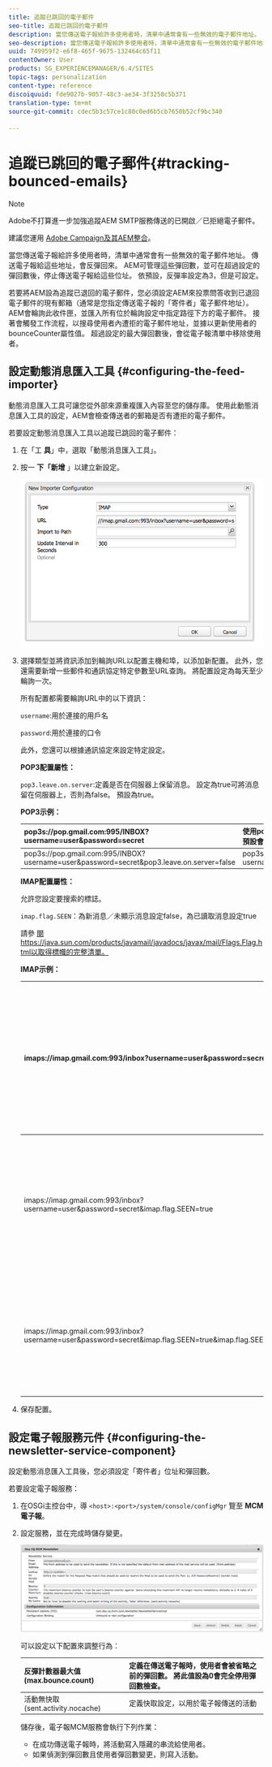```yaml
---
title: 追蹤已跳回的電子郵件
seo-title: 追蹤已跳回的電子郵件
description: 當您傳送電子報給許多使用者時，清單中通常會有一些無效的電子郵件地址。 傳送電子報給這些地址，會反彈回來。 AEM可管理這些彈回數，並可在超過設定的彈回數後，停止傳送電子報至這些位址。
seo-description: 當您傳送電子報給許多使用者時，清單中通常會有一些無效的電子郵件地址。 傳送電子報給這些地址，會反彈回來。 AEM可管理這些彈回數，並可在超過設定的彈回數後，停止傳送電子報至這些位址。
uuid: 749959f2-e6f8-465f-9675-132464c65f11
contentOwner: User
products: SG_EXPERIENCEMANAGER/6.4/SITES
topic-tags: personalization
content-type: reference
discoiquuid: fde9027b-9057-48c3-ae34-3f3258c5b371
translation-type: tm+mt
source-git-commit: cdec5b3c57ce1c80c0ed6b5cb7650b52cf9bc340

---
```



# 追蹤已跳回的電子郵件{#tracking-bounced-emails}

>[!NOTE]
>
>Adobe不打算進一步加強追蹤AEM SMTP服務傳送的已開啟／已拒絕電子郵件。
>
>建議您運用 [Adobe Campaign及其AEM整合](/help/sites-administering/campaign.md)。

當您傳送電子報給許多使用者時，清單中通常會有一些無效的電子郵件地址。 傳送電子報給這些地址，會反彈回來。 AEM可管理這些彈回數，並可在超過設定的彈回數後，停止傳送電子報給這些位址。 依預設，反彈率設定為3，但是可設定。

若要將AEM設為追蹤已退回的電子郵件，您必須設定AEM來投票問答收到已退回電子郵件的現有郵箱（通常是您指定傳送電子報的「寄件者」電子郵件地址）。 AEM會輪詢此收件匣，並匯入所有位於輪詢設定中指定路徑下方的電子郵件。 接著會觸發工作流程，以搜尋使用者內遭拒的電子郵件地址，並據以更新使用者的bounceCounter屬性值。 超過設定的最大彈回數後，會從電子報清單中移除使用者。

## 設定動態消息匯入工具 {#configuring-the-feed-importer}

動態消息匯入工具可讓您從外部來源重複匯入內容至您的儲存庫。 使用此動態消息匯入工具的設定，AEM會檢查傳送者的郵箱是否有遭拒的電子郵件。

若要設定動態消息匯入工具以追蹤已跳回的電子郵件：

1. 在「工 **具**」中，選取「動態消息匯入工具」。

1. 按一 **下「新增** 」以建立新設定。

   ![chlimage_1](assets/chlimage_1.png)

1. 選擇類型並將資訊添加到輪詢URL以配置主機和埠，以添加新配置。 此外，您還需要新增一些郵件和通訊協定特定參數至URL查詢。 將配置設定為每天至少輪詢一次。

   所有配置都需要輪詢URL中的以下資訊：

   `username`:用於連接的用戶名

   `password`:用於連接的口令

   此外，您還可以根據通訊協定來設定特定設定。

   **POP3配置屬性：**

   `pop3.leave.on.server`:定義是否在伺服器上保留消息。 設定為true可將消息留在伺服器上，否則為false。 預設為true。

   **POP3示例：**

   | pop3s://pop.gmail.com:995/INBOX?username=user&amp;password=secret | 使用pop3 over SSL連線至連接埠995的GMail（使用者／機密），預設會將訊息留在伺服器上 |
   |---|---|
   | pop3s://pop.gmail.com:995/INBOX?username=user&amp;password=secret&amp;pop3.leave.on.server=false | pop3s://pop.gmail.com:995/INBOX?username=user&amp;password=secret&amp;pop3.leave.on.server=false |

   **IMAP配置屬性：**

   允許您設定要搜索的標誌。

   `imap.flag.SEEN`：為新消息／未顯示消息設定false，為已讀取消息設定true

   請參 [閱](https://java.sun.com/products/javamail/javadocs/javax/mail/Flags.Flag.html) https://java.sun.com/products/javamail/javadocs/javax/mail/Flags.Flag.html以取得標幟的完整清單。

   **IMAP示例：**

   | imaps://imap.gmail.com:993/inbox?username=user&amp;password=secret | 使用IMAP over SSL，以用戶／密碼連接到埠993上的GMail。 預設情況下，僅獲取新消息。 |
   |---|---|
   | imaps://imap.gmail.com:993/inbox?username=user&amp;password=secret&amp;imap.flag.SEEN=true | 使用IMAP over SSL連線至GMail 993並使用使用者／機密，只會收到已看到的訊息。 |
   | imaps://imap.gmail.com:993/inbox?username=user&amp;password=secret&amp;imap.flag.SEEN=true&amp;imap.flag.SEEN=false | 使用IMAP over SSL連接GMail 993和用戶／密碼，即可讀取或獲得新消息。 |

1. 保存配置。

## 設定電子報服務元件 {#configuring-the-newsletter-service-component}

設定動態消息匯入工具後，您必須設定「寄件者」位址和彈回數。

若要設定電子報服務：

1. 在OSGi主控台中，導 `<host>:<port>/system/console/configMgr` 覽至 **MCM電子報**。

1. 設定服務，並在完成時儲存變更。

   ![chlimage_1-1](assets/chlimage_1-1.png)

   可以設定以下配置來調整行為：

   | 反彈計數器最大值(max.bounce.count) | 定義在傳送電子報時，使用者會被省略之前的彈回數。 將此值設為0會完全停用彈回數檢查。 |
   |---|---|
   | 活動無快取(sent.activity.nocache) | 定義快取設定，以用於電子報傳送的活動 |

   儲存後，電子報MCM服務會執行下列作業：

   * 在成功傳送電子報時，將活動寫入隱藏的串流給使用者。
   * 如果偵測到彈回數且使用者彈回數變更，則寫入活動。
